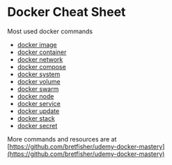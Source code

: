 # Docker Cheat Sheet

Most used docker commands

- [docker image](./cheat_sheets/image/README.md)
- [docker container](./cheat_sheets/container/README.md)
- [docker network](./cheat_sheets/network/README.md)
- [docker compose](./cheat_sheets/compose/README.md)
- [docker system](./cheat_sheets/system/README.md)
- [docker volume](./cheat_sheets/volume/README.md)
- [docker swarm](./cheat_sheets/swarm/README.md)
- [docker node](./cheat_sheets/node/README.md)
- [docker service](./cheat_sheets/service/README.md)
- [docker update](./cheat_sheets/update/README.md)
- [docker stack](./cheat_sheets/stack/README.md)
- [docker secret](./cheat_sheets/secret/README.md)

More commands and resources are at [https://github.com/bretfisher/udemy-docker-mastery](https://github.com/bretfisher/udemy-docker-mastery)
